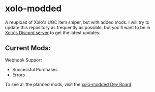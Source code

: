 # xolo-modded
A reupload of Xolo's UGC item sniper, but with added mods. I will try to update this repository as frequently as possible, but you'll want to be in [Xolo's Discord server](https://discord.gg/Y47u9sXw3X) to get the latest updates.

## Current Mods:
Webhook Support
- Successful Purchases
- Errors

To see all the planned mods, visit the [xolo-modded Dev Board](https://github.com/users/bestadamdagoat/projects/5)
